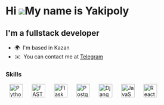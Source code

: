 Hi ![](https://user-images.githubusercontent.com/18350557/176309783-0785949b-9127-417c-8b55-ab5a4333674e.gif)My name is Yakipoly
==================================================================================================================================

I'm a fullstack developer
-------------------------------------------------------------------

* 🌍  I'm based in Kazan
* ✉️  You can contact me at [Telegram](https://t.me/Yakipoly)


### Skills




<p align="left">
<style> .icon-bg { background-color: white; padding: 5px; border-radius: 50%; margin: 5px; } </style>
    <a href="https://www.python.org/" target="_blank" rel="noreferrer" class="icon-bg"><img src="https://raw.githubusercontent.com/danielcranney/readme-generator/main/public/icons/skills/python-colored.svg" width="36" height="36" alt="Python" /></a>
    <a href="https://fastapi.tiangolo.com/" target="_blank" rel="noreferrer" class="icon-bg"><img src="https://raw.githubusercontent.com/danielcranney/readme-generator/main/public/icons/skills/fastapi-colored.svg" width="36" height="36" alt="FASTAPI" /></a>
    <a href="https://flask.palletsprojects.com/en/2.0.x/" target="_blank" rel="noreferrer" class="icon-bg"><img src="https://raw.githubusercontent.com/danielcranney/readme-generator/main/public/icons/skills/flask-colored.svg" width="36" height="36" alt="Flask" /></a>
    <a href="https://www.postgresql.org/" target="_blank" rel="noreferrer" class="icon-bg"><img src="https://raw.githubusercontent.com/danielcranney/readme-generator/main/public/icons/skills/postgresql-colored.svg" width="36" height="36" alt="PostgreSQL" /></a>
    <a href="https://www.djangoproject.com/" target="_blank" rel="noreferrer" class="icon-bg"><img src="https://raw.githubusercontent.com/danielcranney/readme-generator/main/public/icons/skills/django-colored.svg" width="36" height="36" alt="Django" /></a>
    <a href="https://devdocs.io/javascript/" target="_blank" rel="noreferrer" class="icon-bg"><img src="https://raw.githubusercontent.com/danielcranney/readme-generator/main/public/icons/skills/javascript-colored.svg" width="36" height="36" alt="JavaScript" /></a>
    <a href="https://legacy.reactjs.org/docs/getting-started.html" target="_blank" rel="noreferrer" class="icon-bg"><img src="https://raw.githubusercontent.com/danielcranney/readme-generator/main/public/icons/skills/react-colored.svg" width="36" height="36" alt="ReactJS" /></a>
</p>



